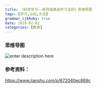 ```yaml
---
title: 《科学学习——斯坦福黄金学习法则》思维导图
tags: [学习,认知,方法]
grammar_cjkRuby: true
date: 2019-02-02
categories: [教育]
---
```

### 思维导图

![enter description here](./images/科学学习方法.jpeg "科学学习方法")

### 参考资料：
https://www.jianshu.com/p/672040ec869c